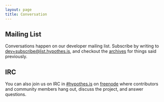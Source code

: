 ```yaml
---
layout: page
title: Conversation
---
```


## Mailing List

Conversations happen on our developer mailing list. Subscribe by writing to
[dev+subscribe@list.hypothes.is](mailto:dev+subscribe@list.hypothes.is), and
checkout the [archives](http://list.hypothes.is/archive/dev) for things said
previously.

## IRC

You can also join us on IRC in
[#hypothes.is](http://webchat.freenode.net/?channels=hypothes.is) on
[freenode](http://freenode.net/) where contributors and
community members hang out, discuss the project, and answer questions.
